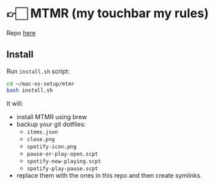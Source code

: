 # 👉🏻 MTMR (my touchbar my rules)

Repo [here](https://github.com/toxblh/mtmr)

## Install

Run `install.sh` script:

```bash
cd ~/mac-os-setup/mtmr
bash install.sh
```

It will:

- install MTMR using brew
- backup your git dotfiles:
  - `items.json`
  - `close.png`
  - `spotify-icon.png`
  - `pause-or-play-open.scpt`
  - `spotify-now-playing.scpt`
  - `spotify-play-pause.scpt`
- replace them with the ones in this repo and then create symlinks.
